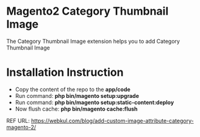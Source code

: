# Magento2 Category Thumbnail Image

The Category Thumbnail Image extension helps you to add Category Thumbnail Image 

# Installation Instruction

- Copy the content of the repo to the <b>app/code</b>
- Run command: <b>php bin/magento setup:upgrade</b>
- Run command: <b>php bin/magento setup:static-content:deploy</b>
- Now flush cache: <b>php bin/magento cache:flush</b>


REF URL: https://webkul.com/blog/add-custom-image-attribute-category-magento-2/
